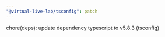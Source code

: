```yaml
---
"@virtual-live-lab/tsconfig": patch
---
```


chore(deps): update dependency typescript to v5.8.3 (tsconfig)
